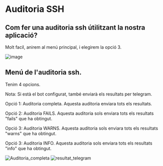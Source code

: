 # Auditoria SSH

## Com fer una auditoria ssh útilitzant la nostra aplicació?

Molt facil, anirem al menú principal, i elegirem la opció 3.

![image](https://user-images.githubusercontent.com/80519737/169099657-16579727-91c8-4f0e-8d83-b90aa7c2d63d.png)

## Menú de l'auditoria ssh.

Tenim 4 opcions.

Nota: Si està el bot configurat, també enviarà els resultats per telegram.

Opció 1:  Auditoria completa. Aquesta auditoria enviara tots els resultats.

Opció 2: Auditoria FAILS. Aquesta auditoria sols enviara tots els resultats "fails" que ha obtingut.

Opció 3: Auditoria WARNS. Aquesta auditoria sols enviara tots els resultats "warns" que ha obtingut.

Opció 3: Auditoria INFO. Aquesta auditoria sols enviara tots els resultats "info" que ha obtingut.

![Auditoria_completa](https://user-images.githubusercontent.com/80519737/169100816-95fcc4d0-3753-44ed-b00f-411a92d04af2.png)
![resultat_telegram](https://user-images.githubusercontent.com/80519737/169101033-f7c8d78d-e00e-4ef3-8a60-a131ac03034f.png)


